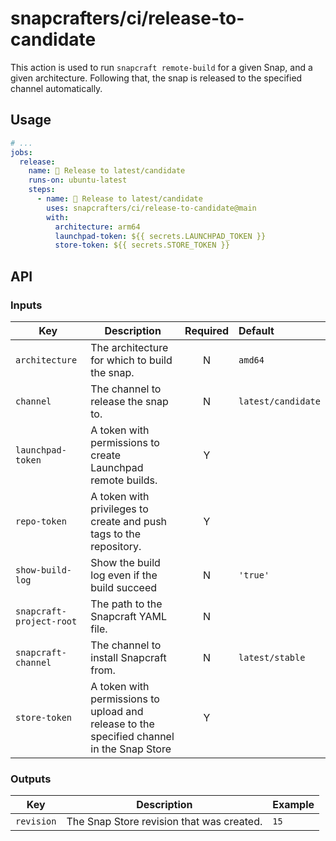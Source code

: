 # snapcrafters/ci/release-to-candidate

This action is used to run `snapcraft remote-build` for a given Snap, and a given architecture.
Following that, the snap is released to the specified channel automatically.

## Usage

```yaml
# ...
jobs:
  release:
    name: 🚢 Release to latest/candidate
    runs-on: ubuntu-latest
    steps:
      - name: 🚢 Release to latest/candidate
        uses: snapcrafters/ci/release-to-candidate@main
        with:
          architecture: arm64
          launchpad-token: ${{ secrets.LAUNCHPAD_TOKEN }}
          store-token: ${{ secrets.STORE_TOKEN }}
```

## API

### Inputs

| Key                      | Description                                                                               | Required | Default            |
| ------------------------ | ----------------------------------------------------------------------------------------- | :------: | :----------------- |
| `architecture`           | The architecture for which to build the snap.                                             |    N     | `amd64`            |
| `channel`                | The channel to release the snap to.                                                       |    N     | `latest/candidate` |
| `launchpad-token`        | A token with permissions to create Launchpad remote builds.                               |    Y     |                    |
| `repo-token`             | A token with privileges to create and push tags to the repository.                        |    Y     |
| `show-build-log`         | Show the build log even if the build succeed                                              |    N     | `'true'`          |
| `snapcraft-project-root` | The path to the Snapcraft YAML file.                                                      |    N     |                    |
| `snapcraft-channel`      | The channel to install Snapcraft from.                                                    |    N     | `latest/stable`    |
| `store-token`            | A token with permissions to upload and release to the specified channel in the Snap Store |    Y     |                    |

### Outputs

| Key        | Description                               | Example |
| ---------- | ----------------------------------------- | ------- |
| `revision` | The Snap Store revision that was created. | `15`    |

